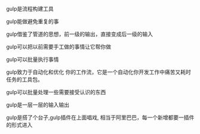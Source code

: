 gulp是流程构建工具

gulp能做避免重复的事

gulp借鉴了管道的思想，前一级的输出，直接变成后一级的输入

gulp可以把以前需要手工做的事情让它帮你做

gulp可以批量执行事情

gulp致力于自动化和优化 你的工作流，它是一个自动化你开发工作中痛苦又耗时任务的工具包。

gulp可以批量处理一些需要接受认识的东西

gulp是一层一层的输入输出

gulp是搭了个台子,gulp插件在上面唱戏, 相当于阿里巴巴，每一个新增都要一插件的形式进入
